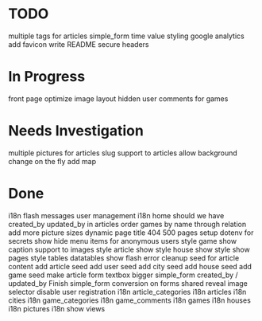 
TODO
=======================

multiple tags for articles
simple_form time value styling
google analytics
add favicon
write README
secure headers


In Progress
=======================

front page optimize image layout
hidden user comments for games


Needs Investigation
=======================

multiple pictures for articles
slug support to articles
allow background change on the fly
add map


Done
=======================

i18n flash messages
user management
i18n home
should we have created_by updated_by in articles
order games by name through relation
add more picture sizes
dynamic page title
404 500 pages
setup dotenv for secrets
show hide menu items for anonymous users
style game show
caption support to images
style article show
style house show
style show pages
style tables datatables
show flash error
cleanup seed for article content
add article seed
add user seed
add city seed
add house seed
add game seed
make article form textbox bigger
simple_form created_by / updated_by
Finish simple_form conversion on forms
shared reveal image selector
disable user registration
i18n article_categories
i18n articles
i18n cities
i18n game_categories
i18n game_comments
i18n games
i18n houses
i18n pictures
i18n show views


